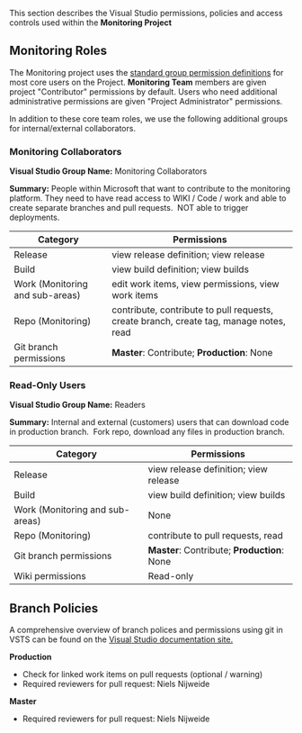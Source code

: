 This section describes the Visual Studio permissions, policies and access controls used within the **Monitoring Project**

## Monitoring Roles
The Monitoring project uses the [standard group permission definitions](https://docs.microsoft.com/en-us/vsts/security/permissions) for most core users on the Project.  **Monitoring Team** members are given project "Contributor" permissions by default.  Users who need additional administrative permissions are given "Project Administrator" permissions.

In addition to these core team roles, we use the following additional groups for internal/external collaborators.

### Monitoring Collaborators

**Visual Studio Group Name:**  Monitoring Collaborators

**Summary:** People within Microsoft that want to contribute to the monitoring platform. They need to have read access to WIKI / Code / work and able to create separate branches and pull requests.  NOT able to trigger deployments.  

| Category | Permissions |
| -- | -- |
| Release | view release definition; view release |
| Build | view build definition; view builds |
| Work (Monitoring and sub-areas) | edit work items, view permissions, view work items |
| Repo (Monitoring) | contribute, contribute to pull requests, create branch, create tag, manage notes, read |
| Git branch permissions | **Master**: Contribute; **Production**: None |

### Read-Only Users

**Visual Studio Group Name:**  Readers

**Summary:** Internal and external (customers) users that can download code in production branch.  Fork repo, download any files in production branch.

| Category | Permissions |
| -- | -- |
| Release | view release definition; view release |
| Build | view build definition; view builds |
| Work (Monitoring and sub-areas) | None |
| Repo (Monitoring) | contribute to pull requests, read |
| Git branch permissions | **Master**: Contribute; **Production**: None |
| Wiki permissions | Read-only |

## Branch Policies
A comprehensive overview of branch polices and permissions using git in VSTS can be found on the [Visual Studio documentation site.](https://docs.microsoft.com/en-us/vsts/git/branch-policies)

**Production**
- Check for linked work items on pull requests (optional / warning)
- Required reviewers for pull request:  Niels Nijweide

**Master**
- Required reviewers for pull request:  Niels Nijweide